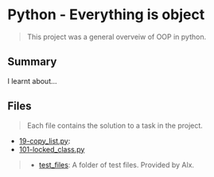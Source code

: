 # Python - Everything is object

> This project was a general overveiw of OOP in python.

## Summary

I learnt about...

## Files

> Each file contains the solution to a task in the project.

- [19-copy_list.py](https://github.com/Ebube-Ochemba/alx-higher_level_programming/blob/master/0x09-python-everything_is_object/19-copy_list.py):
- [101-locked_class.py](https://github.com/Ebube-Ochemba/alx-higher_level_programming/blob/master/0x09-python-everything_is_object/101-locked_class.py)

> - [test_files](https://github.com/Ebube-Ochemba/alx-higher_level_programming/blob/master/0x09-python-everything_is_object/test_files): A folder of test files. Provided by Alx.
